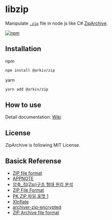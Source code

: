 # libzip

Manipulate [`.zip`](https://en.wikipedia.org/wiki/ZIP_(file_format)) file in node js like C# [ZipArchive](https://docs.microsoft.com/en-us/dotnet/api/system.io.compression.ziparchive?view=net-5.0).

[![npm](https://nodei.co/npm/libzip.png?global=true)](https://npm.im/libzip)


## Installation

npm
```sh
npm install @arkiv/zip
```

yarn
```sh
yarn add @arkiv/zip
```

## How to use

Detail documentation: [Wiki](https://github.com/raravel/libzip/wiki)


## License
ZipArchive is following MIT License.

## Basick Referense

  - [ZIP file format](https://en.wikipedia.org/wiki/ZIP_(file_format))
  - [APPNOTE](https://pkware.cachefly.net/webdocs/casestudies/APPNOTE.TXT)
  - [압축_집(Zip)구조 형태 원리 분석](https://jmoon.co.kr/48)
  - [ZIP File Format](https://m.blog.naver.com/koromoon/220612641115)
  - [PK ZIP 파일 포맷 1](https://ucdwuw.tistory.com/30)
  - [XInflate](http://kippler.com/xinflate/)
  - [archiver-zip-encrypted](https://github.com/artem-karpenko/archiver-zip-encrypted)
  - [ZIP Archive file format](https://nightohl.tistory.com/entry/ZIP-Archive-file-format)
